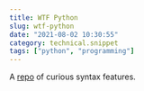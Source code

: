 ```yaml
---
title: WTF Python
slug: wtf-python
date: "2021-08-02 10:30:55"
category: technical.snippet
tags: ["python", "programming"]
---
```


A [repo](https://github.com/satwikkansal/wtfpython) of curious syntax features.
